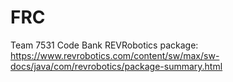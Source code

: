 # FRC
Team 7531 Code Bank
REVRobotics package: https://www.revrobotics.com/content/sw/max/sw-docs/java/com/revrobotics/package-summary.html

